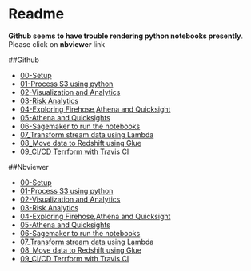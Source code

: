 # Readme

**Github seems to have trouble rendering python notebooks presently**. Please click on **nbviewer** link

##Github

* [00-Setup](./00_setup.ipynb) 
* [01-Process S3 using python](./01_Process_s3_files.ipynb)
* [02-Visualization and Analytics](./02_Visualization_and_Analytics.ipynb)
* [03-Risk Analytics](./03_Risk_Analytics.ipynb)
* [04-Exploring Firehose,Athena and Quicksight](./04_Exploring_Kinesis_Firehose.ipynb)
* [05-Athena and Quicksights](./05_Athena_Quicksight.ipynb)
* [06-Sagemaker to run the notebooks](./06_Sagemaker_jupyterlab.ipynb)
* [07_Transform stream data using Lambda](./07_Transform_lambda.ipynb)
* [08_Move data to Redshift using Glue](./08_Glue_Redshift.ipynb)
* [09_CI/CD Terrform with Travis CI](./09_Integrating_terraform_travisci.ipynb)

##Nbviewer
* [00-Setup](https://nbviewer.jupyter.org/github/satishrsdg/aws-finance-analytics-demo/blob/master/jupyter-lab/00_setup.ipynb) 
* [01-Process S3 using python](https://nbviewer.jupyter.org/github/satishrsdg/aws-finance-analytics-demo/blob/master/jupyter-lab/00_setup.ipynb/01_Process_s3_files.ipynb)
* [02-Visualization and Analytics](https://nbviewer.jupyter.org/github/satishrsdg/aws-finance-analytics-demo/blob/master/jupyter-lab/00_setup.ipynb/02_Visualization_and_Analytics.ipynb)
* [03-Risk Analytics](https://nbviewer.jupyter.org/github/satishrsdg/aws-finance-analytics-demo/blob/master/jupyter-lab/00_setup.ipynb/03_Risk_Analytics.ipynb)
* [04-Exploring Firehose,Athena and Quicksight](https://nbviewer.jupyter.org/github/satishrsdg/aws-finance-analytics-demo/blob/master/jupyter-lab/00_setup.ipynb/04_Exploring_Kinesis_Firehose.ipynb)
* [05-Athena and Quicksights](https://nbviewer.jupyter.org/github/satishrsdg/aws-finance-analytics-demo/blob/master/jupyter-lab/00_setup.ipynb/05_Athena_Quicksight.ipynb)
* [06-Sagemaker to run the notebooks](https://nbviewer.jupyter.org/github/satishrsdg/aws-finance-analytics-demo/blob/master/jupyter-lab/00_setup.ipynb/06_Sagemaker_jupyterlab.ipynb)
* [07_Transform stream data using Lambda](https://nbviewer.jupyter.org/github/satishrsdg/aws-finance-analytics-demo/blob/master/jupyter-lab/00_setup.ipynb/07_Transform_lambda.ipynb)
* [08_Move data to Redshift using Glue](https://nbviewer.jupyter.org/github/satishrsdg/aws-finance-analytics-demo/blob/master/jupyter-lab/00_setup.ipynb/08_Glue_Redshift.ipynb)
* [09_CI/CD Terrform with Travis CI](https://nbviewer.jupyter.org/github/satishrsdg/aws-finance-analytics-demo/blob/master/jupyter-lab/00_setup.ipynb/09_Integrating_terraform_travisci.ipynb)
